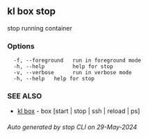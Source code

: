 ## kl box stop

stop running container



### Options

```
  -f, --foreground   run in foreground mode
  -h, --help         help for stop
  -v, --verbose      run in verbose mode
  -h, --help   help for stop
```

### SEE ALSO

* [kl box](kl_box.md)  - box [start | stop | ssh | reload | ps]

###### Auto generated by stop CLI on 29-May-2024
